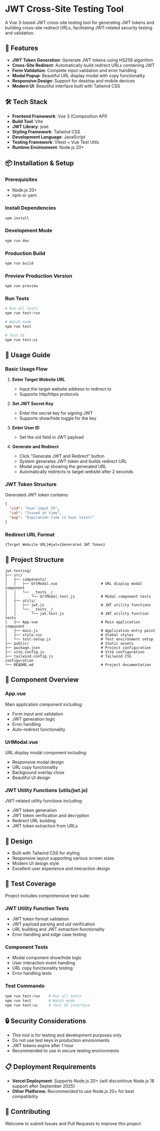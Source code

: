 # JWT Cross-Site Testing Tool

A Vue 3-based JWT cross-site testing tool for generating JWT tokens and building cross-site redirect URLs, facilitating JWT-related security testing and validation.

## 🚀 Features

- **JWT Token Generation**: Generate JWT tokens using HS256 algorithm
- **Cross-Site Redirect**: Automatically build redirect URLs containing JWT
- **Form Validation**: Complete input validation and error handling
- **Modal Popup**: Beautiful URL display modal with copy functionality
- **Responsive Design**: Support for desktop and mobile devices
- **Modern UI**: Beautiful interface built with Tailwind CSS

## 🛠️ Tech Stack

- **Frontend Framework**: Vue 3 (Composition API)
- **Build Tool**: Vite
- **JWT Library**: jose
- **Styling Framework**: Tailwind CSS
- **Development Language**: JavaScript
- **Testing Framework**: Vitest + Vue Test Utils
- **Runtime Environment**: Node.js 20+

## 📦 Installation & Setup

### Prerequisites

- Node.js 20+
- npm or yarn

### Install Dependencies

```bash
npm install
```

### Development Mode

```bash
npm run dev
```

### Production Build

```bash
npm run build
```

### Preview Production Version

```bash
npm run preview
```

### Run Tests

```bash
# Run all tests
npm run test:run

# Watch mode
npm run test

# Test UI
npm run test:ui
```

## 🎯 Usage Guide

### Basic Usage Flow

1. **Enter Target Website URL**

   - Input the target website address to redirect to
   - Supports http/https protocols

2. **Set JWT Secret Key**

   - Enter the secret key for signing JWT
   - Supports show/hide toggle for the key

3. **Enter User ID**

   - Set the uid field in JWT payload

4. **Generate and Redirect**
   - Click "Generate JWT and Redirect" button
   - System generates JWT token and builds redirect URL
   - Modal pops up showing the generated URL
   - Automatically redirects to target website after 2 seconds

### JWT Token Structure

Generated JWT token contains:

```json
{
  "uid": "User input ID",
  "iat": "Issued at time",
  "exp": "Expiration time (1 hour later)"
}
```

### Redirect URL Format

```
{Target Website URL}#jwt={Generated JWT Token}
```

## 📁 Project Structure

```
jwt-testing/
├── src/
│   ├── components/
│   │   ├── UrlModal.vue                    # URL display modal component
│   │   └── __tests__/
│   │       └── UrlModal.test.js            # Modal component tests
│   ├── utils/
│   │   ├── jwt.js                          # JWT utility functions
│   │   └── __tests__/
│   │       └── jwt.test.js                 # JWT utility function tests
│   ├── App.vue                             # Main application component
│   ├── main.js                             # Application entry point
│   ├── style.css                           # Global styles
│   └── test-setup.js                       # Test environment setup
├── public/                                 # Static assets
├── package.json                            # Project configuration
├── vite.config.js                          # Vite configuration
├── tailwind.config.js                      # Tailwind CSS configuration
└── README.md                               # Project documentation
```

## 🔧 Component Overview

### App.vue

Main application component including:

- Form input and validation
- JWT generation logic
- Error handling
- Auto-redirect functionality

### UrlModal.vue

URL display modal component including:

- Responsive modal design
- URL copy functionality
- Background overlay close
- Beautiful UI design

### JWT Utility Functions (utils/jwt.js)

JWT-related utility functions including:

- JWT token generation
- JWT token verification and decryption
- Redirect URL building
- JWT token extraction from URLs

## 🎨 Design

- Built with Tailwind CSS for styling
- Responsive layout supporting various screen sizes
- Modern UI design style
- Excellent user experience and interaction design

## 🧪 Test Coverage

Project includes comprehensive test suite:

### JWT Utility Function Tests

- JWT token format validation
- JWT payload parsing and uid verification
- URL building and JWT extraction functionality
- Error handling and edge case testing

### Component Tests

- Modal component show/hide logic
- User interaction event handling
- URL copy functionality testing
- Error handling tests

### Test Commands

```bash
npm run test:run    # Run all tests
npm run test        # Watch mode
npm run test:ui     # Test UI interface
```

## 🔒 Security Considerations

- This tool is for testing and development purposes only
- Do not use test keys in production environments
- JWT tokens expire after 1 hour
- Recommended to use in secure testing environments

## 📋 Deployment Requirements

- **Vercel Deployment**: Supports Node.js 20+ (will discontinue Node.js 18 support after September 2025)
- **Other Platforms**: Recommended to use Node.js 20+ for best compatibility

## 🤝 Contributing

Welcome to submit Issues and Pull Requests to improve this project.
